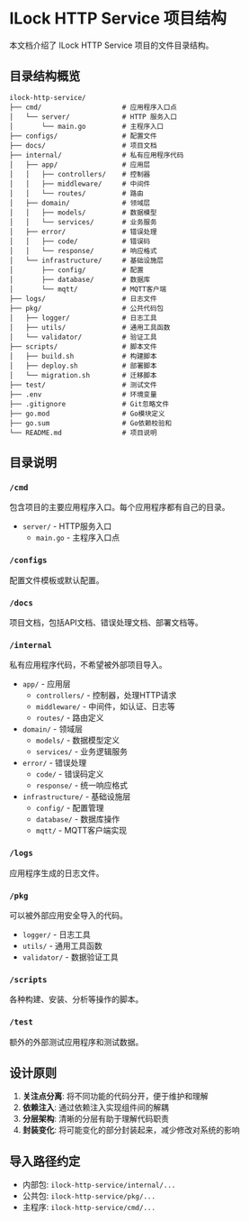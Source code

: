 # ILock HTTP Service 项目结构

本文档介绍了 ILock HTTP Service 项目的文件目录结构。

## 目录结构概览

```
ilock-http-service/
├── cmd/                    # 应用程序入口点
│   └── server/             # HTTP 服务入口
│       └── main.go         # 主程序入口
├── configs/                # 配置文件
├── docs/                   # 项目文档
├── internal/               # 私有应用程序代码
│   ├── app/                # 应用层
│   │   ├── controllers/    # 控制器
│   │   ├── middleware/     # 中间件
│   │   └── routes/         # 路由
│   ├── domain/             # 领域层
│   │   ├── models/         # 数据模型
│   │   └── services/       # 业务服务
│   ├── error/              # 错误处理
│   │   ├── code/           # 错误码
│   │   └── response/       # 响应格式
│   └── infrastructure/     # 基础设施层
│       ├── config/         # 配置
│       ├── database/       # 数据库
│       └── mqtt/           # MQTT客户端
├── logs/                   # 日志文件
├── pkg/                    # 公共代码包
│   ├── logger/             # 日志工具
│   ├── utils/              # 通用工具函数
│   └── validator/          # 验证工具
├── scripts/                # 脚本文件
│   ├── build.sh            # 构建脚本
│   ├── deploy.sh           # 部署脚本
│   └── migration.sh        # 迁移脚本
├── test/                   # 测试文件
├── .env                    # 环境变量
├── .gitignore              # Git忽略文件
├── go.mod                  # Go模块定义
├── go.sum                  # Go依赖校验和
└── README.md               # 项目说明
```

## 目录说明

### `/cmd`

包含项目的主要应用程序入口。每个应用程序都有自己的目录。

- `server/` - HTTP服务入口
  - `main.go` - 主程序入口点

### `/configs`

配置文件模板或默认配置。

### `/docs`

项目文档，包括API文档、错误处理文档、部署文档等。

### `/internal`

私有应用程序代码，不希望被外部项目导入。

- `app/` - 应用层
  - `controllers/` - 控制器，处理HTTP请求
  - `middleware/` - 中间件，如认证、日志等
  - `routes/` - 路由定义
- `domain/` - 领域层
  - `models/` - 数据模型定义
  - `services/` - 业务逻辑服务
- `error/` - 错误处理
  - `code/` - 错误码定义
  - `response/` - 统一响应格式
- `infrastructure/` - 基础设施层
  - `config/` - 配置管理
  - `database/` - 数据库操作
  - `mqtt/` - MQTT客户端实现

### `/logs`

应用程序生成的日志文件。

### `/pkg`

可以被外部应用安全导入的代码。

- `logger/` - 日志工具
- `utils/` - 通用工具函数
- `validator/` - 数据验证工具

### `/scripts`

各种构建、安装、分析等操作的脚本。

### `/test`

额外的外部测试应用程序和测试数据。

## 设计原则

1. **关注点分离**: 将不同功能的代码分开，便于维护和理解
2. **依赖注入**: 通过依赖注入实现组件间的解耦
3. **分层架构**: 清晰的分层有助于理解代码职责
4. **封装变化**: 将可能变化的部分封装起来，减少修改对系统的影响

## 导入路径约定

- 内部包: `ilock-http-service/internal/...`
- 公共包: `ilock-http-service/pkg/...`
- 主程序: `ilock-http-service/cmd/...` 